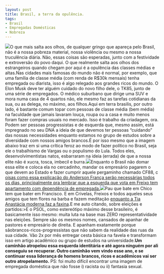 ```yaml
---
layout: post
title: Brasil, a terra da opulência.
tags:
- Brasil
- Empregadas Domésticas
- Nobreza
---
```


![](https://cdn-images-1.medium.com/max/1200/1*CyW62-SISr7m4qF43qW8BA.jpeg)O que mais salta aos olhos, de qualquer gringo que apareça pelo Brasil, não é a nossa pobreza material, nossa violência ou mesmo a nossa truculência diária. Não, essas coisas são esperadas, junto com a festividade e extroversão do povo daqui. O que realmente salta aos olhos dos estrangeiros quando chegam por aqui é a opulência das classes médias e altas.Nas cidades mais famosas do mundo não é normal, por exemplo, que uma família de classe média (com renda de R$30k mensais) tenha empregada ou diarista, isso é algo relegado aos grandes ricos do mundo. O Elon Musk deve ter alguém cuidado do novo filho dele, o TK85, junto de uma série de empregados. O médico suburbano que dirige uma SUV e mora numa casa de 4 quartos não, ele mesmo faz as tarefas cotidianas da sua, ou as delega, no máximo, aos filhos.Aqui em 
terra brasilis, por outro lado, é bastante comum topar com pessoas de classe média (bem média) na faculdade que jamais lavaram louça, roupa ou a casa e muito menos foram fazer compras usuais no mercado. Isso é trabalho da criadagem, ora. Podem ser pessoas progressistas e de esquerda que, mesmo assim, está impregnado no seu DNA a ideia de que devemos ter pessoas “cuidando” das nossas necessidades enquanto estamos no grupo de estudos sobre a diversidade com nossos amigos brancos.É por isso mesmo que a imagem abaixo traz em si uma crítica feroz ao modo de fazer político no Brasil, seja ele o trabalhismo de Vargas ou o populismo do Lula. Todos eles, desenvolvimentistas natos, esbarraram na ideia (errada) de que a nossa elite não é xucra, tosca, imbecil e burra.![](https://cdn-images-1.medium.com/max/800/0*5uO6Bd2ARP63s88x.png)Enquanto o Brasil não domar essa elite e coloca ela no cercadinho, mandar os empresário pagarem o que devem ao Estado e fazer cumprir aquele pergaminho chamado CF88, c
[oisas como essa explicação do Anderson França serão necessárias todos os dias, principalmente pra lembrar que a esquerda que vota em Freixo tem apartamento com dependência de empregada.](https://t.umblr.com/redirect?z=https%3A%2F%2Fwww.facebook.com%2FDinhoEscritor%2Fposts%2F1318774038333389&t=NTU1Zjg0MzUzZWZlMDEwNDg5NDVjNTBjZjA2OGJmM2I4ZDgwYWVmYix3cTQzNDFacQ%3D%3D&b=t%3AzgUqNmALhiFFXwBafYPBww&p=https%3A%2F%2Florismeissom.tumblr.com%2Fpost%2F618133745683267584%2Fbrasil-a-terra-da-opul%25C3%25AAncia&m=0)![](https://cdn-images-1.medium.com/max/800/0*kDfsRWn6tQ1EuOIg.png)Pau que bate em Chico tem que bater em Francisco. E em Crivelas, Freixos e todos aqueles seus amigos que tem flores na barba e fazem meditação 
[enquanto a Tia Anastácia moderna faz a faxina](https://t.umblr.com/redirect?z=https%3A%2F%2Flinhaslivres.wordpress.com%2F2015%2F04%2F16%2Fda-casa-grande-aos-apartamentos-leitura-da-noite%2F&t=NzUxZDdiMzcwOGM1NGE5MjAwZjc3MjJhOWNiZWZkYzY4YjI3YTY0Yix3cTQzNDFacQ%3D%3D&b=t%3AzgUqNmALhiFFXwBafYPBww&p=https%3A%2F%2Florismeissom.tumblr.com%2Fpost%2F618133745683267584%2Fbrasil-a-terra-da-opul%25C3%25AAncia&m=0).E me auto citando, sobre eleições e partidos:>E o PSOL, como estereótipo máximo desse brasileiro, é basicamente isso mesmo: muita luta na base mas ZERO representatividade nas eleições. Sempre são os mesmos nomes, cansados de apanhar de pastores e empresário de direita. E apanham exatamente porque sãobrancos-ricos-progressistas
que não sabem da realidade das ruas da sua cidade. Vão 2x por mês entregar cesta básica na favela e transformam isso em artigo acadêmico ou grupo de estudos na universidade.**Um caminhão atropelou essa esquerda identitária e até agora ninguém por ali conseguiu se recuperar. Outro caminhão vem vindo esse ano, e se continuar essa liderança de homens brancos, ricos e acadêmicos vai ser outro atropelamento.**
PS: foi muito difícil encontrar uma imagem de empregada doméstica que não fosse i) racista ou ii) fantasia sexual.
